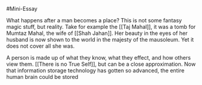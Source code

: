 #Mini-Essay 

What happens after a man becomes a place? This is not some fantasy magic stuff, but reality. Take for example the [[Taj Mahal]], it was a tomb for Mumtaz Mahal, the wife of [[Shah Jahan]]. Her beauty in the eyes of her husband is now shown to the world in the majesty of the mausoleum. Yet it does not cover all she was. 

A person is made up of what they know, what they effect, and how others view them. [[There is no True Self]], but can be a close approximation. Now that information storage technology has gotten so advanced, the entire human brain could be stored 